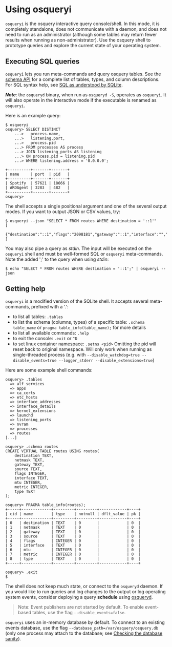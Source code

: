 # Using osqueryi

`osqueryi` is the osquery interactive query console/shell. In this mode, it is completely standalone, does not communicate with a daemon, and does not need to run as an administrator (although some tables may return fewer results when running as non-administrator). Use the osquery shell to prototype queries and explore the current state of your operating system.

## Executing SQL queries

`osqueryi` lets you run meta-commands and query osquery tables. See the [schema API](https://osquery.io/schema/) for a complete list of tables, types, and column descriptions. For SQL syntax help, see [SQL as understood by SQLite](https://www.sqlite.org/lang.html).

***Note***: the `osqueryd` binary, when run as `osqueryd -S`, operates as `osqueryi`. It will also operate in the interactive mode if the executable is renamed as `osqueryi`.

Here is an example query:

```
$ osqueryi
osquery> SELECT DISTINCT
    ...>   process.name,
    ...>   listening.port,
    ...>   process.pid
    ...> FROM processes AS process
    ...> JOIN listening_ports AS listening
    ...> ON process.pid = listening.pid
    ...> WHERE listening.address = '0.0.0.0';

+----------+-------+-------+
| name     | port  | pid   |
+----------+-------+-------+
| Spotify  | 57621 | 18666 |
| ARDAgent | 3283  | 482   |
+----------+-------+-------+
osquery>
```

The shell accepts a single positional argument and one of the several output modes. If you want to output JSON or CSV values, try:

```
$ osqueryi --json "SELECT * FROM routes WHERE destination = '::1'"
[
  {"destination":"::1","flags":"2098181","gateway":"::1","interface":"","metric":"0","mtu":"16384","netmask":"128","source":"","type":"local"}
]
```

You may also pipe a query as *stdin*. The input will be executed on the `osqueryi` shell and must be well-formed SQL or `osqueryi` meta-commands. Note the added ';' to the query when using *stdin*:

```
$ echo "SELECT * FROM routes WHERE destination = '::1';" | osqueryi --json
```

## Getting help

`osqueryi` is a modified version of the SQLite shell.
It accepts several meta-commands, prefixed with a '.':

* to list all tables: `.tables`
* to list the schema (columns, types) of a specific table: `.schema table_name` or `pragma table_info(table_name);` for more details
* to list all available commands: `.help`
* to exit the console: `.exit` or `^D`
* to set linux container namespace: `.setns <pid>` Omitting the pid will reset back to original namespace. Will only work when running as single-threaded process (e.g. with `--disable_watchdog=true --disable_events=true --logger_stderr --disable_extensions=true`)

Here are some example shell commands:

```
osquery> .tables
  => alf_services
  => apps
  => ca_certs
  => etc_hosts
  => interface_addresses
  => interface_details
  => kernel_extensions
  => launchd
  => listening_ports
  => nvram
  => processes
  => routes
[...]

osquery> .schema routes
CREATE VIRTUAL TABLE routes USING routes(
    destination TEXT,
    netmask TEXT,
    gateway TEXT,
    source TEXT,
    flags INTEGER,
    interface TEXT,
    mtu INTEGER,
    metric INTEGER,
    type TEXT
);

osquery> PRAGMA table_info(routes);
+-----+-------------+---------+---------+------------+----+
| cid | name        | type    | notnull | dflt_value | pk |
+-----+-------------+---------+---------+------------+----+
| 0   | destination | TEXT    | 0       |            | 0  |
| 1   | netmask     | TEXT    | 0       |            | 0  |
| 2   | gateway     | TEXT    | 0       |            | 0  |
| 3   | source      | TEXT    | 0       |            | 0  |
| 4   | flags       | INTEGER | 0       |            | 0  |
| 5   | interface   | TEXT    | 0       |            | 0  |
| 6   | mtu         | INTEGER | 0       |            | 0  |
| 7   | metric      | INTEGER | 0       |            | 0  |
| 8   | type        | TEXT    | 0       |            | 0  |
+-----+-------------+---------+---------+------------+----+

osquery> .exit
$
```

The shell does not keep much state, or connect to the `osqueryd` daemon.
If you would like to run queries and log changes to the output or log operating system events, consider deploying a query **schedule** using [osqueryd](using-osqueryd.md).

 > Note: Event publishers are not started by default. To enable event-based tables, use the flag `--disable_events=false`.

`osqueryi` uses an in-memory database by default. To connect to an existing events database, use the flag `--database_path=/var/osquery/osquery.db` (only one process may attach to the database; see [Checking the database sanity](../deployment/debugging.md#checking-the-database-sanity)).
